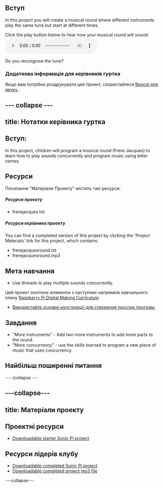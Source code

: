 ## Вступ

In this project you will create a musical round where different instruments play the same tune but start at different times.

<div id="audio-preview" class="pdf-hidden">
  Click the play button below to hear how your musical round will sound: <audio controls preload> <source src="resources/frerejacquesround.mp3" type="audio/mpeg"> Your browser does not support the <code>audio</code> element. </audio>
</div>

Do you recongnise the tune?

### Додаткова інформація для керівників гуртка

Якщо вам потрібно роздрукувати цей проект, скористайтеся [ Версія для друку ](https://projects.raspberrypi.org/en/projects/musical-round/print).

## \--- collapse \---

## title: Нотатки керівника гуртка

## Вступ:

In this project, children will program a musical round (Frere Jacques) to learn how to play sounds concurrently and program music using letter names.

## Ресурси

Посилання "Матеріали Проекту" містить такі ресурси:

##### Ресурси проекту

* frerejacques.txt

##### Ресурси керівника проекту

You can find a completed version of this project by clicking the 'Project Materials' link for this project, which contains:

* frerejacquesround.txt
* frerejacquesround.mp3

## Мета навчання

* Use threads to play multiple sounds concurrently.

Цей проект охоплює елементи з наступних напрямків навчального плану [ Raspberry Pi Digital Making Curriculum](http://rpf.io/curriculum):

* [Використайте основні конструкції для створення простих програм.](https://www.raspberrypi.org/curriculum/programming/creator)

## Завдання

* "More instruments" - Add two more instruments to add more parts to the round.
* "More concurrency" - use the skills learned to program a new piece of music that uses concurrency.

## Найбільш поширенні питання

\--- /collapse \---

## \---collapse\---

## title: Матеріали проекту

## Проектні ресурси

* [Downloadable starter Sonic Pi project](resources/frerejacques.txt)

## Ресурси лідерів клубу

* [Downloadable completed Sonic Pi project](resources/frerejacquesround.txt)
* [Downloadable completed project mp3 file](resources/frerejacquesround.mp3)

\---collapse\---
